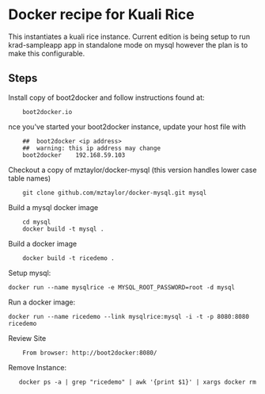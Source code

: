 # Docker recipe for Kuali Rice

This instantiates a kuali rice instance.  Current edition is being setup to 
run krad-sampleapp app in standalone mode on mysql however the plan is to make this configurable.



Steps
---

Install copy of boot2docker and follow instructions found at:

		boot2docker.io
		 
nce you've started your boot2docker instance, update your host file with
		
		##  boot2docker <ip address>
		##  warning: this ip address may change
		boot2docker    192.168.59.103


Checkout a copy of mztaylor/docker-mysql (this version handles lower case table names)

		git clone github.com/mztaylor/docker-mysql.git mysql

Build a mysql docker image

		cd mysql
        docker build -t mysql .

Build a docker image

        docker build -t ricedemo .

Setup mysql:

	docker run --name mysqlrice -e MYSQL_ROOT_PASSWORD=root -d mysql

Run a docker image:

	docker run --name ricedemo --link mysqlrice:mysql -i -t -p 8080:8080 ricedemo

Review Site

        From browser: http://boot2docker:8080/

Remove Instance:

       docker ps -a | grep "ricedemo" | awk '{print $1}' | xargs docker rm
